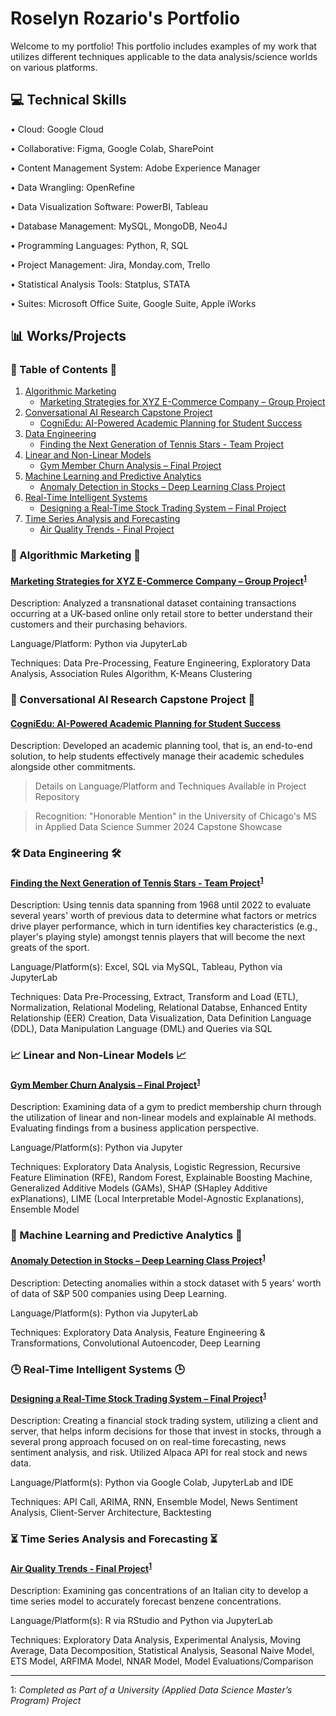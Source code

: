# Roselyn Rozario's Portfolio

Welcome to my portfolio! This portfolio includes examples of my work that utilizes different techniques applicable to the data analysis/science worlds on various platforms.


## 💻 Technical Skills 

• Cloud: Google Cloud

• Collaborative: Figma, Google Colab, SharePoint

• Content Management System: Adobe Experience Manager

• Data Wrangling: OpenRefine

• Data Visualization Software: PowerBI, Tableau

• Database Management: MySQL, MongoDB, Neo4J

• Programming Languages: Python, R, SQL

• Project Management: Jira, Monday.com, Trello

• Statistical Analysis Tools: Statplus, STATA

• Suites: Microsoft Office Suite, Google Suite, Apple iWorks


## 📊 Works/Projects

### 📖 Table of Contents 📖 
1. [Algorithmic Marketing](#Algorithmic-Marketing)
   * [Marketing Strategies for XYZ E-Commerce Company – Group Project](#Marketing-Strategies-for-XYZ-E-Commerce-Company)
2. [Conversational AI Research Capstone Project](#Capstone-Project)
   * [CogniEdu: AI-Powered Academic Planning for Student Success](#CogniEdu)
3. [Data Engineering](#Data-Engineering)
   * [Finding the Next Generation of Tennis Stars - Team Project](#Finding-the-Next-Generation-of-Tennis-Stars)
4. [Linear and Non-Linear Models](#Linear-and-Non-Linear-Models)
   * [Gym Member Churn Analysis – Final Project](#Gym-Membership-Churn)
5. [Machine Learning and Predictive Analytics](#Machine-Learning-and-Predictive-Analytics)
   * [Anomaly Detection in Stocks – Deep Learning Class Project](#Anomaly-Detection-in-Stocks)
6. [Real-Time Intelligent Systems](#Real-Time-Intelligent-Systems)
   * [Designing a Real-Time Stock Trading System – Final Project](#Designing-a-Real-Time-Stock-Trading-System)
7. [Time Series Analysis and Forecasting](#Time-Series-Analysis-and-Forecasting)
   * [Air Quality Trends - Final Project](#Air-Quality-Trends)


### 🚀 Algorithmic Marketing 🚀 <a name="Algorithmic-Marketing"></a>

#### [Marketing Strategies for XYZ E-Commerce Company – Group Project](https://github.com/roselynrozario/portfolio/tree/main/Algorithmic%20Marketing)<sup>[1](#footnote1)</sup> <a name="Marketing-Strategies-for-XYZ-E-Commerce-Company"></a>

Description: Analyzed a transnational dataset containing transactions occurring at a UK-based online only retail store to better understand their customers and their purchasing behaviors.  

Language/Platform: Python via JupyterLab

Techniques: Data Pre-Processing, Feature Engineering, Exploratory Data Analysis, Association Rules Algorithm, K-Means Clustering 


### 🧠 Conversational AI Research Capstone Project 🧠 <a name="Capstone-Project"></a>

#### [CogniEdu: AI-Powered Academic Planning for Student Success](https://github.com/roselynrozario/CogniEdu) <a name="CogniEdu"></a>

Description: Developed an academic planning tool, that is, an end-to-end solution, to help students effectively manage their academic schedules alongside other commitments.

> Details on Language/Platform and Techniques Available in Project Repository

> Recognition: "Honorable Mention" in the University of Chicago's MS in Applied Data Science Summer 2024 Capstone Showcase


### 🛠️ Data Engineering 🛠️ <a name="Data-Engineering"></a>

#### [Finding the Next Generation of Tennis Stars - Team Project](https://github.com/roselynrozario/portfolio/tree/main/Data%20Engineering)<sup>[1](#footnote1)</sup> <a name="Finding-the-Next-Generation-of-Tennis-Stars"></a>

Description: Using tennis data spanning from 1968 until 2022 to evaluate several years' worth of previous data to determine what factors or metrics drive player performance, which in turn identifies key characteristics (e.g., player's playing style) amongst tennis players that will become the next greats of the sport. 

Language/Platform(s): Excel, SQL via MySQL, Tableau, Python via JupyterLab

Techniques: Data Pre-Processing, Extract, Transform and Load (ETL), Normalization, Relational Modeling, Relational Databse, Enhanced Entity Relationship (EER) Creation, Data Visualization, Data Definition Language (DDL), Data Manipulation Language (DML) and Queries via SQL    


### 📈 Linear and Non-Linear Models 📈 <a name="Linear-and-Non-Linear-Models"></a>

#### [Gym Member Churn Analysis – Final Project](https://github.com/roselynrozario/portfolio/tree/main/Linear%20and%20Non-Linear%20Models)<sup>[1](#footnote1)</sup> <a name="Gym-Membership-Churn"></a>

Description: Examining data of a gym to predict membership churn through the utilization of linear and non-linear models and explainable AI methods. Evaluating findings from a business application perspective.   

Language/Platform(s): Python via Jupyter

Techniques: Exploratory Data Analysis, Logistic Regression, Recursive Feature Elimination (RFE), Random Forest, Explainable Boosting Machine, Generalized Additive Models (GAMs), SHAP (SHapley Additive exPlanations), LIME (Local Interpretable Model-Agnostic Explanations), Ensemble Model   


### 🤖 Machine Learning and Predictive Analytics 🤖 <a name="Machine-Learning-and-Predictive-Analytics"></a>

#### [Anomaly Detection in Stocks – Deep Learning Class Project](https://github.com/roselynrozario/portfolio/tree/main/Machine%20Learning%20and%20Predictive%20Analytics)<sup>[1](#footnote1)</sup> <a name="Anomaly-Detection-in-Stocks"></a>

Description: Detecting anomalies within a stock dataset with 5 years' worth of data of S&P 500 companies using Deep Learning.   

Language/Platform(s): Python via JupyterLab

Techniques: Exploratory Data Analysis, Feature Engineering & Transformations, Convolutional Autoencoder, Deep Learning  


### 🕒 Real-Time Intelligent Systems 🕒 <a name="Real-Time-Intelligent-Systems"></a>

#### [Designing a Real-Time Stock Trading System – Final Project](https://github.com/roselynrozario/portfolio/tree/main/Real-Time%20Intelligent%20Systems)<sup>[1](#footnote1)</sup> <a name="Designing-a-Real-Time-Stock-Trading-System"></a>

Description: Creating a financial stock trading system, utilizing a client and server, that helps inform decisions for those that invest in stocks, through a several prong approach focused on on real-time forecasting, news sentiment analysis, and risk. Utilized Alpaca API for real stock and news data.

Language/Platform(s): Python via Google Colab, JupyterLab and IDE    

Techniques: API Call, ARIMA, RNN, Ensemble Model, News Sentiment Analysis, Client-Server Architecture, Backtesting   


### ⏳ Time Series Analysis and Forecasting ⏳ <a name="Time-Series-Analysis-and-Forecasting"></a>

#### [Air Quality Trends - Final Project](https://github.com/roselynrozario/portfolio/tree/main/Time%20Series%20Analysis%20and%20Forecasting)<sup>[1](#footnote1)</sup> <a name="Air-Quality-Trends"></a>

Description: Examining gas concentrations of an Italian city to develop a time series model to accurately forecast benzene concentrations. 

Language/Platform(s): R via RStudio and Python via JupyterLab

Techniques: Exploratory Data Analysis, Experimental Analysis, Moving Average, Data Decomposition, Statistical Analysis, Seasonal Naive Model, ETS Model, ARFIMA Model, NNAR Model, Model Evaluations/Comparison 


---
<a name="footnote1">1</a>: *Completed as Part of a University (Applied Data Science Master’s Program) Project*
